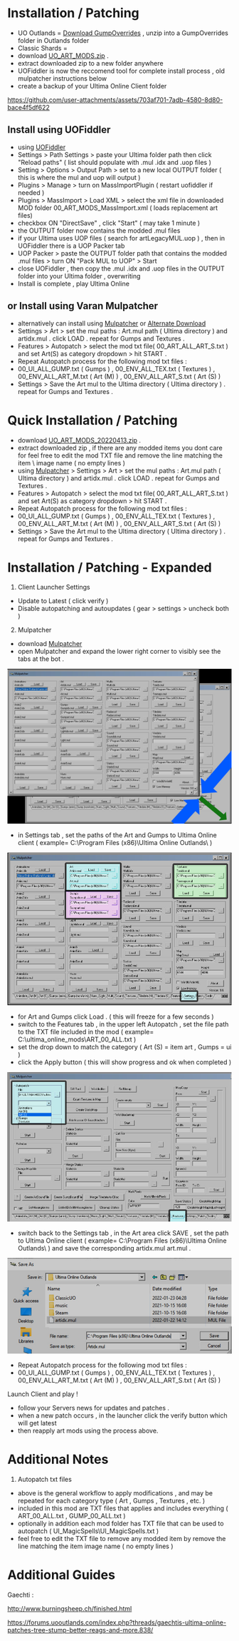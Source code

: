 # Installation / Patching
- UO Outlands = [Download GumpOverrides](https://github.com/CorvaeOboro/ultima_online_mods/releases/download/UO_ART_MODS_20240409_GumpOverrides/UO_ART_MODS_20240409_GumpOverrides.zip) , unzip into a GumpOverrides folder in Outlands folder
- Classic Shards =
- download [UO_ART_MODS.zip]( https://github.com/CorvaeOboro/ultima_online_mods/archive/refs/heads/main.zip ) . 
- extract downloaded zip to a new folder anywhere
- UOFiddler is now the reccomend tool for complete install process , old mulpatcher instructions below
- create a backup of your Ultima Online Client folder

https://github.com/user-attachments/assets/703af701-7adb-4580-8d80-bace4f5df622

## Install using UOFiddler
- using [UOFiddler](https://github.com/polserver/UOFiddler)
- Settings > Path Settings > paste your Ultima folder path then click "Reload paths" ( list should populate with .mul .idx and .uop files )
- Setting > Options > Output Path > set to a new local OUTPUT folder ( this is where the mul and uop will output )
- Plugins > Manage > turn on MassImportPlugin ( restart uofiddler if needed )
- Plugins > MassImport > Load XML > select the xml file in downloaded MOD folder 00_ART_MODS_MassImport.xml ( loads replacement art files)
- checkbox ON "DirectSave" , click "Start" ( may take 1 minute )
- the OUTPUT folder now contains the modded .mul files 
- if your Ultima uses UOP files ( search for artLegacyMUL.uop ) , then in UOFiddler there is a UOP Packer tab
- UOP Packer > paste the OUTPUT folder path that contains the modded .mul files > turn ON "Pack MUL to UOP" > Start 
- close UOFiddler , then copy the .mul .idx and .uop files in the OUTPUT folder into your Ultima folder , overwriting
- Install is complete , play Ultima Online

## or Install using Varan Mulpatcher 
- alternatively can install using [Mulpatcher]( http://varan.uodev.de/ ) or [Alternate Download]( https://downloads.runuo.net/Mul/Mulpatcher.zip ) 
- Settings > Art > set the mul paths : Art.mul path ( Ultima directory ) and artidx.mul . click LOAD . repeat for Gumps and Textures .
- Features > Autopatch > select the mod txt file( 00_ART_ALL_ART_S.txt ) and set Art(S) as category dropdown  > hit START . 
- Repeat Autopatch process for the following mod txt files :
- 00_UI_ALL_GUMP.txt ( Gumps ) , 00_ENV_ALL_TEX.txt ( Textures ) , 00_ENV_ALL_ART_M.txt ( Art (M) ) , 00_ENV_ALL_ART_S.txt ( Art (S) ) 
- Settings > Save the Art mul to the Ultima directory ( Ultima directory ) . repeat for Gumps and Textures .

# Quick Installation / Patching
- download [UO_ART_MODS_20220413.zip]( https://github.com/CorvaeOboro/ultima_online_mods/releases/download/UO_ART_MODS_20220413/UO_ART_MODS_20220413.zip ) . 
- extract downloaded zip , if there are any modded items you dont care for feel free to edit the mod TXT file and remove the line matching the item \ image name ( no empty lines )
- using [Mulpatcher]( http://varan.uodev.de/ ) > Settings > Art > set the mul paths : Art.mul path ( Ultima directory ) and artidx.mul . click LOAD . repeat for Gumps and Textures .
- Features > Autopatch > select the mod txt file( 00_ART_ALL_ART_S.txt ) and set Art(S) as category dropdown  > hit START . 
- Repeat Autopatch process for the following mod txt files :
- 00_UI_ALL_GUMP.txt ( Gumps ) , 00_ENV_ALL_TEX.txt ( Textures ) , 00_ENV_ALL_ART_M.txt ( Art (M) ) , 00_ENV_ALL_ART_S.txt ( Art (S) ) 
- Settings > Save the Art mul to the Ultima directory ( Ultima directory ) . repeat for Gumps and Textures .

# Installation / Patching - Expanded

1. Client Launcher Settings 
- Update to Latest ( click verify ) 
- Disable autopatching and autoupdates ( gear > settings > uncheck both ) 


2. Mulpatcher 
- download [Mulpatcher]( http://varan.uodev.de/ )
- open Mulpatcher and expand the lower right corner to visibly see the tabs at the bot .

![Mulpatcher_Expand](/Z_InstallNotes/z_install_mulpatcher_expand_01.jpg?raw=true "Mulpatcher_Expand")

- in Settings tab , set the paths of the Art and Gumps to Ultima Online client ( example= C:\Program Files (x86)\Ultima Online Outlands\ )  

![Mulpatcher_Settings](/Z_InstallNotes/z_install_mulpatcher_settings_01.jpg?raw=true "Mulpatcher_Settings")

- for Art and Gumps click Load . ( this will freeze for a few seconds )
- switch to the Features tab , in the upper left Autopatch , set the file path to the TXT file included in the mod ( example= C:\ultima_online_mods\ART_00_ALL.txt ) 
- set the drop down to match the category ( Art (S) = item art , Gumps = ui ) 
- click the Apply button ( this will show progress and ok when completed ) 

![Mulpatcher_Autopatch](/Z_InstallNotes/z_install_mulpatcher_patch_01.jpg?raw=true "Mulpatcher_Autopatch")

- switch back to the Settings tab , in the Art area click SAVE , set the path to Ultima Online client ( example= C:\Program Files (x86)\Ultima Online Outlands\ ) and save the corresponding artidx.mul art.mul .

![Mulpatcher_Save](/Z_InstallNotes/z_install_save_art_01.jpg?raw=true "Mulpatcher_Save")

- Repeat Autopatch process for the following mod txt files :
- 00_UI_ALL_GUMP.txt ( Gumps ) , 00_ENV_ALL_TEX.txt ( Textures ) , 00_ENV_ALL_ART_M.txt ( Art (M) ) , 00_ENV_ALL_ART_S.txt ( Art (S) ) 

Launch Client and play !

- follow your Servers news for updates and patches .
- when a new patch occurs , in the launcher click the verify button which will get latest
- then reapply art mods using the process above.

# Additional Notes

1. Autopatch txt files
- above is the general workflow to apply modifications , and may be repeated for each category type ( Art , Gumps , Textures , etc. )
- included in this mod are TXT files that applies and includes everything ( ART_00_ALL.txt , GUMP_00_ALL.txt ) 
- optionally in addition each mod folder has TXT file that can be used to autopatch ( UI_MagicSpells\UI_MagicSpells.txt )
- feel free to edit the TXT file to remove any modded item by remove the line matching the item image name ( no empty lines )

# Additional Guides
Gaechti :

http://www.burningsheep.ch/finished.html

https://forums.uooutlands.com/index.php?threads/gaechtis-ultima-online-patches-tree-stump-better-reags-and-more.838/

